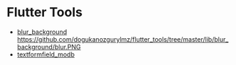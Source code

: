 # Flutter Tools

- [blur_background](https://github.com/dogukanozgurylmz/flutter_tools/tree/master/lib/blur_background)
https://github.com/dogukanozgurylmz/flutter_tools/tree/master/lib/blur_background/blur.PNG
- [textformfield_modb](https://github.com/dogukanozgurylmz/flutter_tools/tree/master/lib/textformfield_modb)

